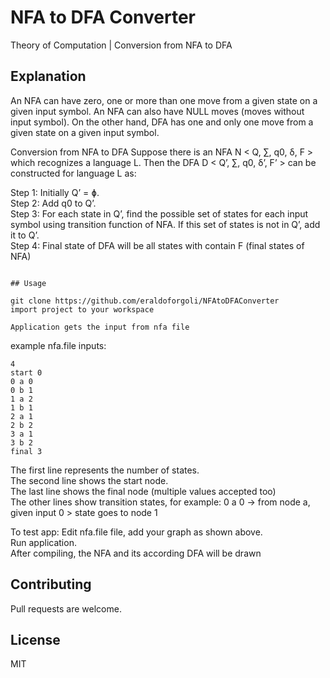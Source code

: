 # NFA to DFA Converter

Theory of Computation | Conversion from NFA to DFA



## Explanation
An NFA can have zero, one or more than one move from a given state on a given input symbol. An NFA can also have NULL moves (moves without input symbol). On the other hand, DFA has one and only one move from a given state on a given input symbol.

Conversion from NFA to DFA
Suppose there is an NFA N < Q, ∑, q0, δ, F > which recognizes a language L. Then the DFA D < Q’, ∑, q0, δ’, F’ > can be constructed for language L as:  

Step 1: Initially Q’ = ɸ.  
Step 2: Add q0 to Q’.  
Step 3: For each state in Q’, find the possible set of states for each input symbol using transition function of NFA. If this set of states is not in Q’, add it to Q’.  
Step 4: Final state of DFA will be all states with contain F (final states of NFA)

```

## Usage

git clone https://github.com/eraldoforgoli/NFAtoDFAConverter
import project to your workspace

Application gets the input from nfa file 
```

example nfa.file inputs: 
```
4
start 0 
0 a 0
0 b 1
1 a 2
1 b 1
2 a 1
2 b 2
3 a 1
3 b 2
final 3
```
The first line represents the number of states.  
The second line shows the start node.   
The last line shows the final node (multiple values accepted too)  
The other lines show transition states, for example:
0 a 0 -> from node a, given input 0 > state goes to node 1

To test app: 
Edit nfa.file file, add your graph as shown above.  
Run application.    
After compiling, the NFA and its according DFA will be drawn  

## Contributing
Pull requests are welcome. 


## License
MIT
